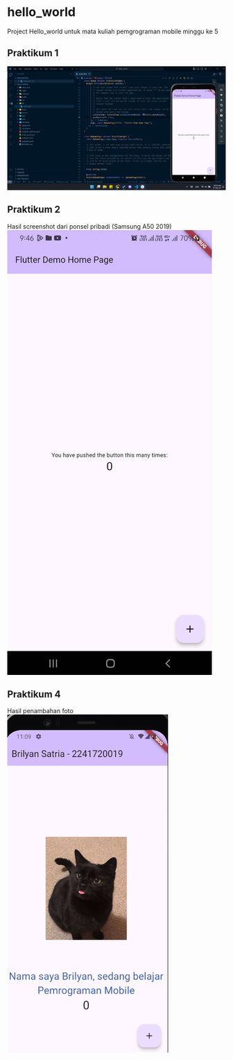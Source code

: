 # hello_world

Project Hello_world untuk mata kuliah pemgrograman mobile minggu ke 5

## Praktikum 1
![prak 1 brilyan](/praktikum1.png)

## Praktikum 2
Hasil screenshot dari ponsel pribadi (Samsung A50 2019)
![prak 2 brilyan](/praktikum2.jpeg)

## Praktikum 4
Hasil penambahan foto
![prak 4 brilyan](/praktikum4.png)

